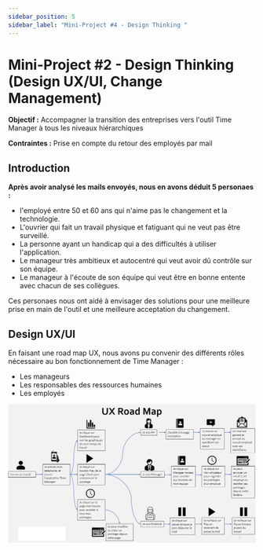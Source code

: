 ```yaml
---
sidebar_position: 5
sidebar_label: "Mini-Project #4 - Design Thinking "
---
```


# Mini-Project #2 - Design Thinking (Design UX/UI, Change Management)

**Objectif :** Accompagner la transition des entreprises vers l'outil Time Manager à tous les niveaux hiérarchiques

**Contraintes :** Prise en compte du retour des employés par mail 

## Introduction

**Après avoir analysé les mails envoyés, nous en avons déduit 5 personaes :**
- l'employé entre 50 et 60 ans qui n'aime pas le changement et la technologie.
- L'ouvrier qui fait un travail physique et fatiguant qui ne veut pas être surveillé.
- La personne ayant un handicap qui a des difficultés à utiliser l'application.
- Le manageur très ambitieux et autocentré qui veut avoir dû contrôle sur son équipe.
- Le manageur à l'écoute de son équipe qui veut être en bonne entente avec chacun de ses collègues. 

Ces personaes nous ont aidé à envisager des solutions pour une meilleure prise en main de l'outil et une meilleure acceptation du changement.

## Design UX/UI

En faisant une road map UX, nous avons pu convenir des différents rôles nécessaire au bon fonctionnement de Time Manager :
- Les manageurs
- Les responsables des ressources humaines
- Les employés

![Road Map UX](../static/img/RoadMapUx.png)

